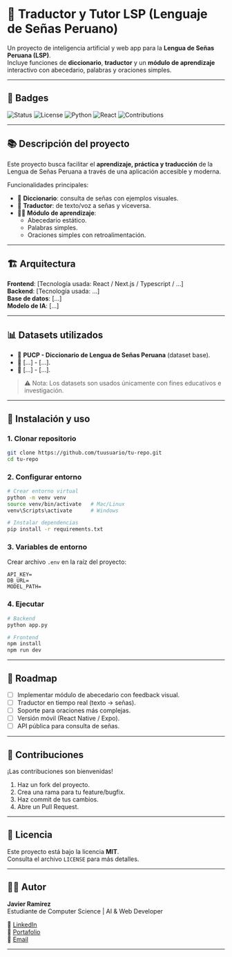# 🤟 Traductor y Tutor LSP (Lenguaje de Señas Peruano)

Un proyecto de inteligencia artificial y web app para la **Lengua de Señas Peruana (LSP)**.  
Incluye funciones de **diccionario**, **traductor** y un **módulo de aprendizaje** interactivo con abecedario, palabras y oraciones simples.

---

## 📛 Badges

![Status](https://img.shields.io/badge/status-in%20progress-yellow)
![License](https://img.shields.io/badge/license-MIT-blue)
![Python](https://img.shields.io/badge/python-3.9%2B-green)
![React](https://img.shields.io/badge/frontend-React-blueviolet)
![Contributions](https://img.shields.io/badge/contributions-welcome-brightgreen)

---

## 📚 Descripción del proyecto

Este proyecto busca facilitar el **aprendizaje, práctica y traducción** de la Lengua de Señas Peruana a través de una aplicación accesible y moderna.  

Funcionalidades principales:
- 📖 **Diccionario**: consulta de señas con ejemplos visuales.  
- 🔄 **Traductor**: de texto/voz a señas y viceversa.  
- 🧑‍🏫 **Módulo de aprendizaje**:  
  - Abecedario estático.  
  - Palabras simples.  
  - Oraciones simples con retroalimentación.  

---

## 🏗️ Arquitectura

**Frontend**: [Tecnología usada: React / Next.js / Typescript / ...]  
**Backend**: [Tecnología usada: ...]  
**Base de datos**: [...]  
**Modelo de IA**: [...]  

---

## 📊 Datasets utilizados

- 📂 **PUCP - Diccionario de Lengua de Señas Peruana** (dataset base).  
- 📂 [...] - [...].  
- 📂 [...] - [...].  

> ⚠️ Nota: Los datasets son usados únicamente con fines educativos e investigación.

---

## 🚀 Instalación y uso

### 1. Clonar repositorio
```bash
git clone https://github.com/tuusuario/tu-repo.git
cd tu-repo
```

### 2. Configurar entorno
```bash
# Crear entorno virtual
python -m venv venv
source venv/bin/activate   # Mac/Linux
venv\Scripts\activate      # Windows

# Instalar dependencias
pip install -r requirements.txt
```

### 3. Variables de entorno
Crear archivo `.env` en la raíz del proyecto:
```env
API_KEY= 
DB_URL= 
MODEL_PATH= 
```

### 4. Ejecutar
```bash
# Backend
python app.py

# Frontend
npm install
npm run dev
```

---

## 🎯 Roadmap

- [ ] Implementar módulo de abecedario con feedback visual.  
- [ ] Traductor en tiempo real (texto → señas).  
- [ ] Soporte para oraciones más complejas.  
- [ ] Versión móvil (React Native / Expo).  
- [ ] API pública para consulta de señas.  

---

## 🤝 Contribuciones

¡Las contribuciones son bienvenidas!  
1. Haz un fork del proyecto.  
2. Crea una rama para tu feature/bugfix.  
3. Haz commit de tus cambios.  
4. Abre un Pull Request.  

---

## 📜 Licencia

Este proyecto está bajo la licencia **MIT**.  
Consulta el archivo `LICENSE` para más detalles.  

---

## 👨‍💻 Autor

**Javier Ramirez**  
Estudiante de Computer Science | AI & Web Developer  

🔗 [LinkedIn](https://www.linkedin.com/in/javier-ramirez-737596302/)  
🔗 [Portafolio]()  
🔗 [Email](sebastian.10.2006rc@gmail.com)  

---
